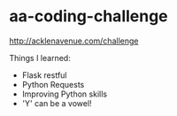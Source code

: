 # aa-coding-challenge

http://acklenavenue.com/challenge

Things I learned:
- Flask restful
- Python Requests
- Improving Python skills
- 'Y' can be a vowel!
